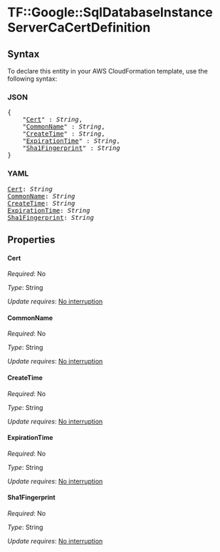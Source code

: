 # TF::Google::SqlDatabaseInstance ServerCaCertDefinition

## Syntax

To declare this entity in your AWS CloudFormation template, use the following syntax:

### JSON

<pre>
{
    "<a href="#cert" title="Cert">Cert</a>" : <i>String</i>,
    "<a href="#commonname" title="CommonName">CommonName</a>" : <i>String</i>,
    "<a href="#createtime" title="CreateTime">CreateTime</a>" : <i>String</i>,
    "<a href="#expirationtime" title="ExpirationTime">ExpirationTime</a>" : <i>String</i>,
    "<a href="#sha1fingerprint" title="Sha1Fingerprint">Sha1Fingerprint</a>" : <i>String</i>
}
</pre>

### YAML

<pre>
<a href="#cert" title="Cert">Cert</a>: <i>String</i>
<a href="#commonname" title="CommonName">CommonName</a>: <i>String</i>
<a href="#createtime" title="CreateTime">CreateTime</a>: <i>String</i>
<a href="#expirationtime" title="ExpirationTime">ExpirationTime</a>: <i>String</i>
<a href="#sha1fingerprint" title="Sha1Fingerprint">Sha1Fingerprint</a>: <i>String</i>
</pre>

## Properties

#### Cert

_Required_: No

_Type_: String

_Update requires_: [No interruption](https://docs.aws.amazon.com/AWSCloudFormation/latest/UserGuide/using-cfn-updating-stacks-update-behaviors.html#update-no-interrupt)

#### CommonName

_Required_: No

_Type_: String

_Update requires_: [No interruption](https://docs.aws.amazon.com/AWSCloudFormation/latest/UserGuide/using-cfn-updating-stacks-update-behaviors.html#update-no-interrupt)

#### CreateTime

_Required_: No

_Type_: String

_Update requires_: [No interruption](https://docs.aws.amazon.com/AWSCloudFormation/latest/UserGuide/using-cfn-updating-stacks-update-behaviors.html#update-no-interrupt)

#### ExpirationTime

_Required_: No

_Type_: String

_Update requires_: [No interruption](https://docs.aws.amazon.com/AWSCloudFormation/latest/UserGuide/using-cfn-updating-stacks-update-behaviors.html#update-no-interrupt)

#### Sha1Fingerprint

_Required_: No

_Type_: String

_Update requires_: [No interruption](https://docs.aws.amazon.com/AWSCloudFormation/latest/UserGuide/using-cfn-updating-stacks-update-behaviors.html#update-no-interrupt)

